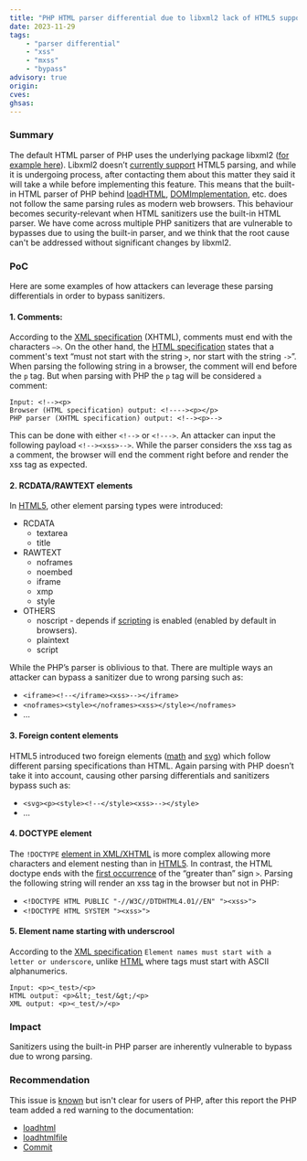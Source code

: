 ```yaml
---
title: "PHP HTML parser differential due to libxml2 lack of HTML5 support"
date: 2023-11-29
tags:
	- "parser differential"
	- "xss"
	- "mxss"
	- "bypass"
advisory: true
origin: 
cves:
ghsas:
---
```

### Summary
The default HTML parser of PHP uses the underlying package libxml2 ([for example here](https://github.com/php/php-src/blob/master/ext/dom/document.c#L1920)). Libxml2 doesn’t [currently support](https://gitlab.gnome.org/GNOME/libxml2/-/issues/211) HTML5 parsing, and while it is undergoing process, after contacting them about this matter they said it will take a while before implementing this feature. This means that the built-in HTML parser of PHP behind [loadHTML](https://www.php.net/manual/en/domdocument.loadhtml.php), [DOMImplementation](https://www.php.net/manual/en/class.domimplementation.php), etc. does not follow the same parsing rules as modern web browsers.
This behaviour becomes security-relevant when HTML sanitizers use the built-in HTML parser.
We have come across multiple PHP sanitizers that are vulnerable to bypasses due to using the built-in parser, and we think that the root cause can't be addressed without significant changes by libxml2.

### PoC
Here are some examples of how attackers can leverage these parsing differentials in order to bypass sanitizers.

#### 1. Comments:
According to the [XML specification](https://www.w3.org/TR/xml/#sec-comments) (XHTML), comments must end with the characters `—>`. On the other hand, the [HTML specification](https://html.spec.whatwg.org/multipage/syntax.html#comments) states that a comment's text “must not start with the string `>`, nor start with the string `->`”.
When parsing the following string in a browser, the comment will end before the `p` tag. But when parsing with PHP the `p` tag will be considered `a` comment:
```
Input: <!--><p>
Browser (HTML specification) output: <!----><p></p>
PHP parser (XHTML specification) output: <!--><p>-->
```
This can be done with either `<!-->` or `<!--->`.
An attacker can input the following payload `<!--><xss>-->`. While the parser considers the xss tag as a comment, the browser will end the comment right before and render the xss tag as expected.

#### 2. RCDATA/RAWTEXT elements
In [HTML5](https://html.spec.whatwg.org/#parsing-html-fragments), other element parsing types were introduced: 
* RCDATA
    * textarea
    * title 
* RAWTEXT
    * noframes
    * noembed
    * iframe
    * xmp
    * style
* OTHERS
    * noscript - depends if [scripting](https://html.spec.whatwg.org/#the-noscript-element) is enabled (enabled by default in browsers).
    * plaintext
    * script

While the PHP’s parser is oblivious to that. There are multiple ways an attacker can bypass a sanitizer due to wrong parsing such as:
* `<iframe><!--</iframe><xss>--></iframe>`
* `<noframes><style></noframes><xss></style></noframes>`
* ...
#### 3. Foreign content elements
HTML5 introduced two foreign elements ([math](https://html.spec.whatwg.org/#mathml) and [svg](https://html.spec.whatwg.org/#svg-0)) which follow different parsing specifications than HTML. Again parsing with PHP doesn’t take it into account, causing other parsing differentials and sanitizers bypass such as:
* `<svg><p><style><!--</style><xss>--></style>` 
* ...

#### 4. DOCTYPE element
The `!DOCTYPE` [element in XML/XHTML](https://www.w3.org/TR/xml/#NT-doctypedecl) is more complex allowing more characters and element nesting than in [HTML5](https://html.spec.whatwg.org/#the-doctype). In contrast, the HTML doctype ends with the [first occurrence](https://html.spec.whatwg.org/#doctype-state) of the “greater than” sign `>`.
Parsing the following string will render an xss tag in the browser but not in PHP:
* `<!DOCTYPE HTML PUBLIC "-//W3C//DTDHTML4.01//EN" "><xss>">` 
* `<!DOCTYPE HTML SYSTEM "><xss>">`

#### 5. Element name starting with underscrool
According to the [XML specification](https://www.w3schools.com/xml/xml_elements.asp#:~:text=can%20have%20attributes.-,XML%20Naming%20Rules,-XML%20elements%20must) `Element names must start with a letter or underscore`, unlike [HTML](https://html.spec.whatwg.org/#syntax-tag-name) where tags must start with ASCII alphanumerics.
```
Input: <p><_test>/<p>
HTML output: <p>&lt;_test/&gt;/<p>
XML output: <p><_test/>/<p>
```

### Impact
Sanitizers using the built-in PHP parser are inherently vulnerable to bypass due to wrong parsing.

### Recommendation
This issue is [known](https://wiki.php.net/rfc/domdocument_html5_parser) but isn't clear for users of PHP, after this report the PHP team added a red warning to the documentation:

* [loadhtml](https://www.php.net/manual/en/domdocument.loadhtml.php)
* [loadhtmlfile](https://www.php.net/manual/en/domdocument.loadhtmlfile.php)
* [Commit](https://github.com/php/doc-en/commit/4ef716f8aa753e1189b2e57c91da378b16d970b0)